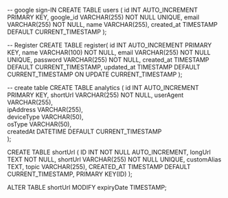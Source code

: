 -- google sign-IN
CREATE TABLE users (
  id INT AUTO_INCREMENT PRIMARY KEY,
  google_id VARCHAR(255) NOT NULL UNIQUE,
  email VARCHAR(255) NOT NULL,
  name VARCHAR(255),
  created_at TIMESTAMP DEFAULT CURRENT_TIMESTAMP
);

-- Register
CREATE TABLE register(
  id INT AUTO_INCREMENT PRIMARY KEY,
  name VARCHAR(100) NOT NULL,
  email VARCHAR(255) NOT NULL UNIQUE,
  password VARCHAR(255) NOT NULL,
  created_at TIMESTAMP DEFAULT CURRENT_TIMESTAMP, 
  updated_at TIMESTAMP DEFAULT CURRENT_TIMESTAMP ON UPDATE CURRENT_TIMESTAMP 
);

-- create table
CREATE TABLE analytics (
    id INT AUTO_INCREMENT PRIMARY KEY,
    shortUrl VARCHAR(255) NOT NULL, 
    userAgent VARCHAR(255),         
    ipAddress VARCHAR(255),         
    deviceType VARCHAR(50),        
    osType VARCHAR(50),             
    createdAt DATETIME DEFAULT CURRENT_TIMESTAMP    
);

CREATE TABLE shortUrl (
ID INT NOT NULL AUTO_INCREMENT,
longUrl TEXT NOT NULL,
shortUrl VARCHAR(255) NOT NULL UNIQUE,
customAlias TEXT,
topic VARCHAR(255),
CREATED_AT TIMESTAMP DEFAULT CURRENT_TIMESTAMP,
PRIMARY KEY(ID)
);

ALTER TABLE shortUrl MODIFY expiryDate TIMESTAMP;

